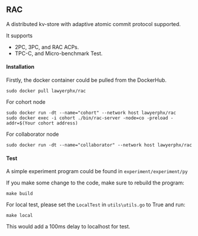 ## RAC

A distributed kv-store with adaptive atomic commit protocol supported.

It supports

- 2PC, 3PC, and RAC ACPs.
- TPC-C, and Micro-benchmark Test.



#### Installation

Firstly, the docker container could be pulled from the DockerHub.

```shell
sudo docker pull lawyerphx/rac
```

For cohort node

```shell
sudo docker run -dt --name="cohort" --network host lawyerphx/rac
sudo docker exec -i cohort ./bin/rac-server -node=co -preload -addr=$(Your cohort address)
```

For collaborator node

```shell
sudo docker run -dt --name="collaborator" --network host lawyerphx/rac
```



#### Test

A simple experiment program could be found in `experiment/experiment/py`

If you make some change to the code, make sure to rebuild the program:

```shell
make build
```

For local test, please set the `LocalTest` in `utils\utils.go` to True and run:

```shell
make local
```

This would add a 100ms delay to localhost for test.


